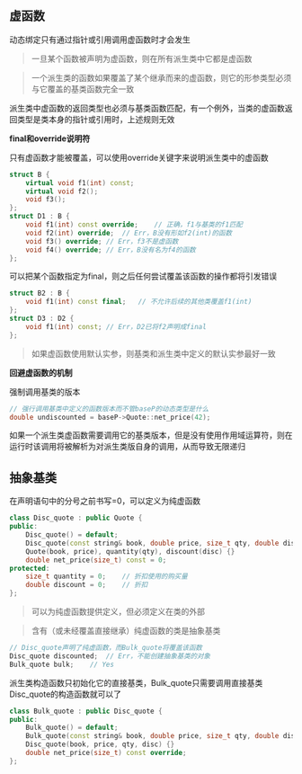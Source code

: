## 虚函数

动态绑定只有通过指针或引用调用虚函数时才会发生

>一旦某个函数被声明为虚函数，则在所有派生类中它都是虚函数

>一个派生类的函数如果覆盖了某个继承而来的虚函数，则它的形参类型必须与它覆盖的基类函数完全一致

派生类中虚函数的返回类型也必须与基类函数匹配，有一个例外，当类的虚函数返回类型是类本身的指针或引用时，上述规则无效

**final和override说明符**

只有虚函数才能被覆盖，可以使用override关键字来说明派生类中的虚函数

```cpp
struct B {
    virtual void f1(int) const;
    virtual void f2();
    void f3();
};
struct D1 : B {
    void f1(int) const override;    // 正确，f1与基类的f1匹配
    void f2(int) override;  // Err，B没有形如f2(int)的函数
    void f3() override; // Err，f3不是虚函数
    void f4() override; // Err，B没有名为f4的函数
};
```

可以把某个函数指定为final，则之后任何尝试覆盖该函数的操作都将引发错误

```cpp
struct B2 : B {
    void f1(int) const final;   // 不允许后续的其他类覆盖f1(int)
};
struct D3 : D2 {
    void f1(int) const; // Err，D2已将f2声明成final
};
```

>如果虚函数使用默认实参，则基类和派生类中定义的默认实参最好一致

**回避虚函数的机制**

强制调用基类的版本

```cpp
// 强行调用基类中定义的函数版本而不管baseP的动态类型是什么
double undiscounted = baseP->Quote::net_price(42);
```

如果一个派生类虚函数需要调用它的基类版本，但是没有使用作用域运算符，则在运行时该调用将被解析为对派生类版自身的调用，从而导致无限递归




## 抽象基类

在声明语句中的分号之前书写=0，可以定义为纯虚函数

```cpp
class Disc_quote : public Quote {
public:
    Disc_quote() = default;
    Disc_quote(const string& book, double price, size_t qty, double disc):
    Quote(book, price), quantity(qty), discount(disc) {}
    double net_price(size_t) const = 0;
protected:
    size_t quantity = 0;    // 折扣使用的购买量
    double discount = 0;    // 折扣
};
```

>可以为纯虚函数提供定义，但必须定义在类的外部

>含有（或未经覆盖直接继承）纯虚函数的类是抽象基类

```cpp
// Disc_quote声明了纯虚函数，而Bulk_quote将覆盖该函数
Disc_quote discounted;  // Err，不能创建抽象基类的对象
Bulk_quote bulk;    // Yes
```

派生类构造函数只初始化它的直接基类，Bulk_quote只需要调用直接基类Disc_quote的构造函数就可以了

```cpp
class Bulk_quote : public Disc_quote {
public:
    Bulk_quote() = default;
    Bulk_quote(const string& book, double price, size_t qty, double dissc):
    Disc_quote(book, price, qty, disc) {}
    double net_price(size_t) const override;
};
```
